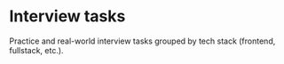 # Interview tasks

Practice and real-world interview tasks grouped by tech stack (frontend, fullstack, etc.).
